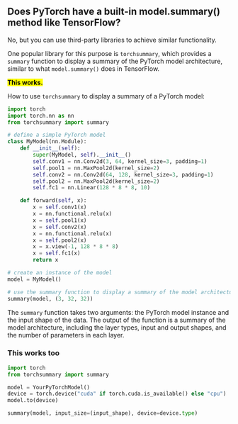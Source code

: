 ## Does PyTorch have a built-in model.summary() method like TensorFlow?

No, but you can use third-party libraries to achieve similar functionality.

One popular library for this purpose is `torchsummary`, which provides a `summary` function to display a summary of the PyTorch model architecture, similar to what `model.summary()` does in TensorFlow.

<mark>**This works.**</mark>

How to use `torchsummary` to display a summary of a PyTorch model:

```python
import torch
import torch.nn as nn
from torchsummary import summary

# define a simple PyTorch model
class MyModel(nn.Module):
    def __init__(self):
        super(MyModel, self).__init__()
        self.conv1 = nn.Conv2d(3, 64, kernel_size=3, padding=1)
        self.pool1 = nn.MaxPool2d(kernel_size=2)
        self.conv2 = nn.Conv2d(64, 128, kernel_size=3, padding=1)
        self.pool2 = nn.MaxPool2d(kernel_size=2)
        self.fc1 = nn.Linear(128 * 8 * 8, 10)

    def forward(self, x):
        x = self.conv1(x)
        x = nn.functional.relu(x)
        x = self.pool1(x)
        x = self.conv2(x)
        x = nn.functional.relu(x)
        x = self.pool2(x)
        x = x.view(-1, 128 * 8 * 8)
        x = self.fc1(x)
        return x

# create an instance of the model
model = MyModel()

# use the summary function to display a summary of the model architecture
summary(model, (3, 32, 32))
```

The `summary` function takes two arguments: the PyTorch model instance and the input shape of the data. The output of the function is a summary of the model architecture, including the layer types, input and output shapes, and the number of parameters in each layer.

### This works too

```python
import torch
from torchsummary import summary

model = YourPyTorchModel()
device = torch.device("cuda" if torch.cuda.is_available() else "cpu")
model.to(device)

summary(model, input_size=(input_shape), device=device.type)
```

<br>
